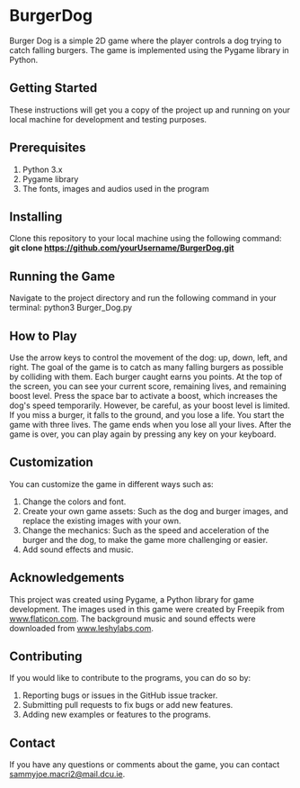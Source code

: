 # **BurgerDog**
Burger Dog is a simple 2D game where the player controls a dog trying to catch falling burgers. The game is implemented using the Pygame library in Python.

## **Getting Started**
These instructions will get you a copy of the project up and running on your local machine for development and testing purposes.

## **Prerequisites**
1. Python 3.x
2. Pygame library
3. The fonts, images and audios used in the program

## **Installing**
Clone this repository to your local machine using the following command:
**git clone https://github.com/yourUsername/BurgerDog.git**

## **Running the Game**
Navigate to the project directory and run the following command in your terminal:
python3 Burger_Dog.py

## **How to Play**
Use the arrow keys to control the movement of the dog: up, down, left, and right.
The goal of the game is to catch as many falling burgers as possible by colliding with them.
Each burger caught earns you points.
At the top of the screen, you can see your current score, remaining lives, and remaining boost level.
Press the space bar to activate a boost, which increases the dog's speed temporarily. However, be careful, as your boost level is limited.
If you miss a burger, it falls to the ground, and you lose a life. You start the game with three lives.
The game ends when you lose all your lives.
After the game is over, you can play again by pressing any key on your keyboard.

## **Customization**
You can customize the game in different ways such as:
1. Change the colors and font.
2. Create your own game assets: Such as the dog and burger images, and replace the existing images with your own.
3. Change the mechanics: Such as the speed and acceleration of the burger and the dog, to make the game more challenging or easier.
4. Add sound effects and music.

## **Acknowledgements**
This project was created using Pygame, a Python library for game development. The images used in this game were created by Freepik from www.flaticon.com. The background music and sound effects were downloaded from www.leshylabs.com.

## **Contributing**
If you would like to contribute to the programs, you can do so by:
1. Reporting bugs or issues in the GitHub issue tracker.
2. Submitting pull requests to fix bugs or add new features.
2. Adding new examples or features to the programs.

## **Contact**
If you have any questions or comments about the game, you can contact sammyjoe.macri2@mail.dcu.ie.

